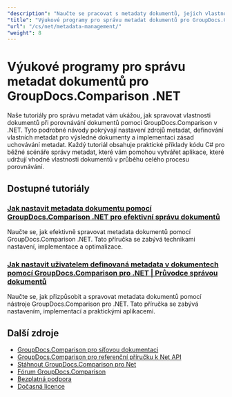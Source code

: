 ```yaml
---
"description": "Naučte se pracovat s metadaty dokumentů, jejich vlastnostmi a konfigurací metadat ve výsledcích porovnání pomocí nástroje GroupDocs.Comparison pro .NET."
"title": "Výukové programy pro správu metadat dokumentů pro GroupDocs.Comparison .NET"
"url": "/cs/net/metadata-management/"
"weight": 8
---
```


# Výukové programy pro správu metadat dokumentů pro GroupDocs.Comparison .NET

Naše tutoriály pro správu metadat vám ukážou, jak spravovat vlastnosti dokumentů při porovnávání dokumentů pomocí GroupDocs.Comparison v .NET. Tyto podrobné návody pokrývají nastavení zdrojů metadat, definování vlastních metadat pro výsledné dokumenty a implementaci zásad uchovávání metadat. Každý tutoriál obsahuje praktické příklady kódu C# pro běžné scénáře správy metadat, které vám pomohou vytvářet aplikace, které udržují vhodné vlastnosti dokumentů v průběhu celého procesu porovnávání.

## Dostupné tutoriály

### [Jak nastavit metadata dokumentu pomocí GroupDocs.Comparison .NET pro efektivní správu dokumentů](./guide-groupdocs-comparison-net-metadata-setting/)
Naučte se, jak efektivně spravovat metadata dokumentů pomocí GroupDocs.Comparison .NET. Tato příručka se zabývá technikami nastavení, implementace a optimalizace.

### [Jak nastavit uživatelem definovaná metadata v dokumentech pomocí GroupDocs.Comparison pro .NET | Průvodce správou dokumentů](./set-user-defined-metadata-groupdocs-comparison-net/)
Naučte se, jak přizpůsobit a spravovat metadata dokumentů pomocí nástroje GroupDocs.Comparison pro .NET. Tato příručka se zabývá nastavením, implementací a praktickými aplikacemi.

## Další zdroje

- [GroupDocs.Comparison pro síťovou dokumentaci](https://docs.groupdocs.com/comparison/net/)
- [GroupDocs.Comparison pro referenční příručku k Net API](https://reference.groupdocs.com/comparison/net/)
- [Stáhnout GroupDocs.Comparison pro Net](https://releases.groupdocs.com/comparison/net/)
- [Fórum GroupDocs.Comparison](https://forum.groupdocs.com/c/comparison)
- [Bezplatná podpora](https://forum.groupdocs.com/)
- [Dočasná licence](https://purchase.groupdocs.com/temporary-license/)